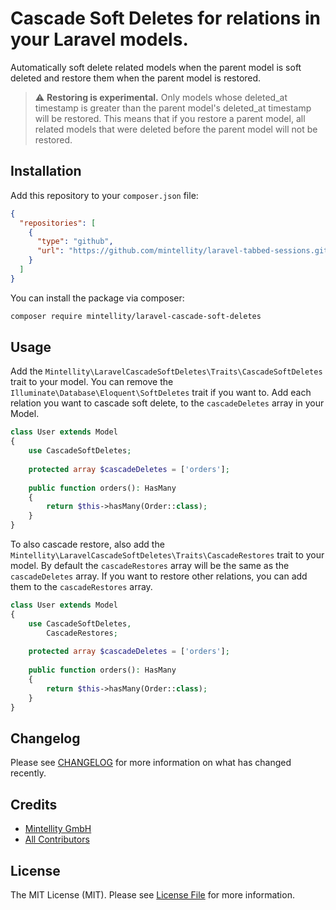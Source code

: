 # Cascade Soft Deletes for relations in your Laravel models.

Automatically soft delete related models when the parent model is soft deleted and restore them when the parent model is restored.

> :warning: **Restoring is experimental.** Only models whose deleted_at timestamp is greater than the parent model's deleted_at timestamp will be restored. This means that if you restore a parent model, all related models that were deleted before the parent model will not be restored.

## Installation

Add this repository to your `composer.json` file:
```json
{
  "repositories": [
    {
      "type": "github",
      "url": "https://github.com/mintellity/laravel-tabbed-sessions.git"
    }
  ]
}

```
You can install the package via composer:

```bash
composer require mintellity/laravel-cascade-soft-deletes
```

## Usage

Add the `Mintellity\LaravelCascadeSoftDeletes\Traits\CascadeSoftDeletes` trait to your model. You can remove the `Illuminate\Database\Eloquent\SoftDeletes` trait if you want to. Add each relation you want to cascade soft delete, to the `cascadeDeletes` array in your Model.

```php
class User extends Model
{
    use CascadeSoftDeletes;
    
    protected array $cascadeDeletes = ['orders'];
    
    public function orders(): HasMany
    {
        return $this->hasMany(Order::class);
    }
}
```

To also cascade restore, also add the `Mintellity\LaravelCascadeSoftDeletes\Traits\CascadeRestores` trait to your model. By default the `cascadeRestores` array will be the same as the `cascadeDeletes` array. If you want to restore other relations, you can add them to the `cascadeRestores` array.

```php
class User extends Model
{
    use CascadeSoftDeletes,
        CascadeRestores;
    
    protected array $cascadeDeletes = ['orders'];
    
    public function orders(): HasMany
    {
        return $this->hasMany(Order::class);
    }
}
```

## Changelog

Please see [CHANGELOG](CHANGELOG.md) for more information on what has changed recently.

## Credits

- [Mintellity GmbH](https://github.com/mintellity)
- [All Contributors](../../contributors)

## License

The MIT License (MIT). Please see [License File](LICENSE.md) for more information.
